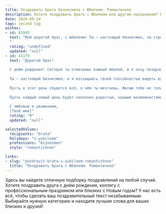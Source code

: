 ```yaml
---
title: Поздравить брата бизнесмена с Юбилеем. Романтичное
description: Хотите поздравить брата с Юбилеем или другим праздником? Наш ИИ создаст незабываемое поздравление, а вы обязательно выделитесь среди других.  
date: 2024-09-24
tags: second tag
wishes:
- id: 81945
  text: "Мой дорогой брат, с юбилеем! Ты — настоящий бизнесмен, ты строишь свои империи, ты покоряешь вершины. Но для меня ты всегда остаешься моим любимым братом, с которым у меня столько чудесных воспоминаний. Желаю тебе  неизменных взлетов в бизнесе, вдохновения, которое никогда не иссякнет, и бесконечного, неиссякаемого  счастья!
  "
  rating: "undefined"
  updated: "null"
- id: 41179
  text: "Дорогой брат!
  
  С днём рождения! Сегодня ты отмечаешь важный юбилей, и я хочу поздравить тебя с этим удивительным событием. Твоя жизнь – настоящая история успеха, полная амбициозных проектов, смелых решений и ярких мгновений.
  
  Ты – настоящий бизнесмен, и я восхищаюсь твоей способностью видеть возможности там, где другие видят только преграды. Твои идеи и стремление к самосовершенствованию вдохновляют всех нас.
  
  Пусть в этот день сбудется всё, о чём ты мечтаешь. Желаю тебе не только профессиональных высот и финансового благополучия, но и личного счастья, любви и гармонии.
  
  Пусть каждый новый день будет наполнен радостью, новыми возможностями и светлыми моментами. Ты заслуживаешь только самого лучшего!
  
  С любовью и уважением,
  [Твоё имя]"
  rating: "0"
  updated: "null"

selectedValues:
  recipients: "brata"
  holidays: "s-yubileem"
  professions: "biznesmen"
  style: "romantichnoe"

links:
- slug: "pozdravit-brata-s-yubileem-romantichnoe"
  title: "Поздравить брата с Юбилеем. Романтичное"
---
```


Здесь вы найдете отличную подборку поздравлений на любой случай. 
Хотите поздравить друга с днём рождения, коллегу с профессиональным праздником или близких с Новым годом? У нас есть всё, чтобы сделать ваш поздравительный текст незабываемым. Выбирайте нужную категорию и находите лучшие слова для ваших близких и друзей!
